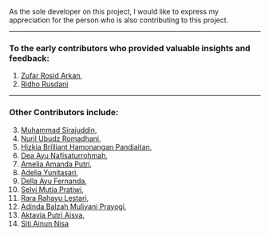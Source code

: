 As the sole developer on this project, I would like to express my appreciation for the person who is also contributing to this project.

---
### To the early contributors who provided valuable insights and feedback:
1. [Zufar Rosid Arkan](https://www.instagram.com/zufarrosyidarkan/),
2. [Ridho Rusdani](https://www.instagram.com/adolf_rusdani/)
---

### Other Contributors include:
3. [Muhammad Sirajuddin](https://www.instagram.com/sirajuddinnnn/),
4. [Nuril Ubudz Romadhani](https://www.instagram.com/_nurilromadhani/),
5. [Hizkia Brilliant Hamonangan Pandjaitan](https://www.instagram.com/bil.pndjtn_/),
6. [Dea Ayu Nafisaturrohmah](https://www.instagram.com/deaayu.ginting/),
7. [Amelia Amanda Putri](https://www.instagram.com/ameliamnd_art/),
8. [Adelia Yunitasari](https://www.instagram.com/adeliaynta_/),
9. [Della Ayu Fernanda](https://www.instagram.com/frndaaaa._/),
10. [Selvi Mutia Pratiwi](https://www.instagram.com/slvmutia/),
11. [Rara Rahayu Lestari](https://www.instagram.com/raratorricelli/),
12. [Adinda Balzah Muliyani Prayogi](https://www.instagram.com/adindabzh/),
13. [Aktavia Putri Aisya](https://www.instagram.com/adindabzh/),
14. [Siti Ainun Nisa](https://www.instagram.com/raratorricelli/)
